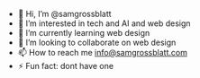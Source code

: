 - 👋 Hi, I’m @samgrossblatt
- 👀 I’m interested in tech and AI and web design
- 🌱 I’m currently learning web design
- 💞️ I’m looking to collaborate on web design
- 📫 How to reach me info@samgrossblatt.com
- ⚡ Fun fact: dont have one

<!---
samgrossblatt/samgrossblatt is a ✨ special ✨ repository because its `README.md` (this file) appears on your GitHub profile.
You can click the Preview link to take a look at your changes.
--->

